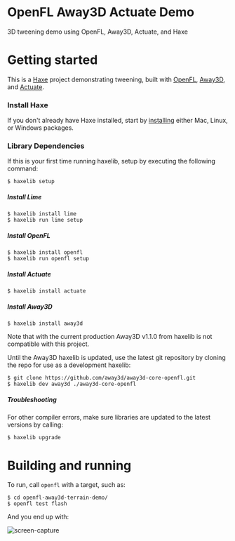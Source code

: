 # OpenFL Away3D Actuate Demo
3D tweening demo using OpenFL, Away3D, Actuate, and Haxe


# Getting started

This is a [Haxe](http://haxe.org/) project demonstrating tweening, built with [OpenFL](http://www.openfl.org/), [Away3D](http://away3d.com/), and [Actuate](https://github.com/openfl/actuate).

### Install Haxe

If you don't already have Haxe installed, start by [installing](http://haxe.org/download/) either Mac, Linux, or Windows packages.

### Library Dependencies

If this is your first time running haxelib, setup by executing the following command:

    $ haxelib setup

##### Install Lime

    $ haxelib install lime
    $ haxelib run lime setup
    
##### Install OpenFL

    $ haxelib install openfl
    $ haxelib run openfl setup
    
##### Install Actuate

    $ haxelib install actuate
    
##### Install Away3D

    $ haxelib install away3d

Note that with the current production Away3D v1.1.0 from haxelib is not compatible with this project. 

Until the Away3D haxelib is updated, use the latest git repository by cloning the repo for use as a development haxelib:

    $ git clone https://github.com/away3d/away3d-core-openfl.git
    $ haxelib dev away3d ./away3d-core-openfl

##### Troubleshooting

For other compiler errors, make sure libraries are updated to the latest versions by calling:

    $ haxelib upgrade


# Building and running

To run, call `openfl` with a target, such as:

    $ cd openfl-away3d-terrain-demo/
    $ openfl test flash

And you end up with:

![screen-capture](http://labs.jasonsturges.com/openfl/openfl-away3d-actuate-demo/openfl-away3d-actuate-demo.png)
